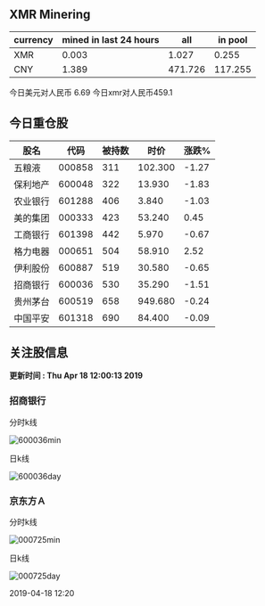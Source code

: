 ## XMR Minering

|currency|mined in last 24 hours|all|in pool|
|---|---|---|---|
|XMR|0.003|1.027|0.255|
|CNY|1.389|471.726|117.255|

今日美元对人民币 6.69	今日xmr对人民币459.1


## 今日重仓股 

|股名|代码|被持数|时价|涨跌%|
|---|---|---|---|---|
|五粮液|000858|311|102.300|-1.27|
|保利地产|600048|322|13.930|-1.83|
|农业银行|601288|406|3.840|-1.03|
|美的集团|000333|423|53.240|0.45|
|工商银行|601398|442|5.970|-0.67|
|格力电器|000651|504|58.910|2.52|
|伊利股份|600887|519|30.580|-0.65|
|招商银行|600036|530|35.290|-1.51|
|贵州茅台|600519|658|949.680|-0.24|
|中国平安|601318|690|84.400|-0.09|

## 关注股信息
**更新时间 : Thu Apr 18 12:00:13 2019**
### 招商银行 
分时k线

![600036min](http://image.sinajs.cn/newchart/min/n/sh600036.gif)

日k线

![600036day](http://image.sinajs.cn/newchart/daily/n/sh600036.gif)

### 京东方Ａ 
分时k线

![000725min](http://image.sinajs.cn/newchart/min/n/sz000725.gif)

日k线

![000725day](http://image.sinajs.cn/newchart/daily/n/sz000725.gif)

2019-04-18 12:20